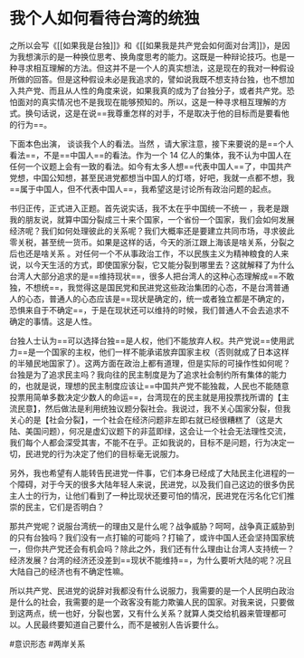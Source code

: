 # 我个人如何看待台湾的统独

之所以会写《[[如果我是台独]]》和《[[如果我是共产党会如何面对台湾]]》，是因为我想演示的是一种换位思考、换角度思考的能力。这既是一种辩论技巧。也是一种寻求相互理解的方法。但这并不是一个人的真实想法，这是现在的我对一种假设所做的回答。但是这种假设未必是我追求的，譬如说我既不想支持台独，也不想加入共产党、而且从人性的角度来说，如果我真的成为了台独分子，或者共产党。恐怕面对的真实情况也不是我现在能够预知的。所以，这是一种寻求相互理解的方式。换句话说，这是在说==我尊重怎样的对手，不是取决于他的目标而是要看他的行为==。

下面本色出演， 谈谈我个人的看法。当然 ，请大家注意，接下来要说的是==个人看法==，不是==中国人==的看法。作为一个 14 亿人的集体，我不认为中国人在任何一个议题上会有一致的看法。如今有太多人想==代表中国人==了，中国共产党想，中国公知想，甚至民进党都想当中国人的灯塔，好吧，我就一点都不想，我==属于中国人，但不代表中国人==，我希望这是讨论所有政治问题的起点。

书归正传，正式进入正题。首先说实话，我不太在乎中国统一不统一 ，我老是跟我的朋友说，就算中国分裂成三十来个国家，一个省份一个国家，我们会如何发展经济呢？我们如何处理彼此的关系呢？我们大概率还是要建立共同市场，寻求彼此零关税，甚至统一货币。如果是这样的话，今天的浙江跟上海该是啥关系，分裂之后也还是啥关系 。对任何一个不从事政治工作，不以民族主义为精神粮食的人来说，以今天生活的方式，即使国家分裂，它又能分裂到哪里去？这就解释了为什么台湾人大部分追求的是==维持现状==，很多人把台湾人的这种心态理解成==不敢独，不想统==，我觉得这是国民党和民进党这些政治集团的心态，不是台湾普通人的心态，普通人的心态应该是==现状是确定的，统一或者独立都是不确定的，恐惧来自于不确定==，于是在现状还可以维持的时候，我们普通人不会去追求不确定的事情。这是人性。

台独人士认为==可以选择台独==是人权，他们不能放弃人权。共产党说==使用武力==是一个国家的主权，他们一样不能承诺放弃国家主权（否则就成了日本这样的半殖民地国家了）。这两方面在政治上都有道理，但是实际的可操作性如何呢？台独是为了追求民主吗？我向往的民主制度是为了追求社会制约所有集体的能力的，也就是说，理想的民主制度应该让==中国共产党不能独裁，人民也不能随意投票用简单多数决定少数人的命运==，台湾现在的民主就是用投票找所谓的【主流民意】，然后做法是利用统独议题分裂社会。我说过，我不关心国家分裂，但我关心的是【社会分裂】，一个社会在经济问题非左即右就已经很糟糕了（这是大陆、美国问题），何况是虚幻议题下的非蓝即绿，这会让一个社会无法理性交流，我们每个人都会深受其害，不能不在乎。正如我说的，目标不是问题，行为决定一切，民进党的行为决定了他们的目标毫无说服力。

另外，我也希望有人能转告民进党一件事，它们本身已经成了大陆民主化进程的一个障碍，对于今天的很多大陆年轻人来说，民进党，以及我们自己这边的很多伪民主人士的行为，让他们看到了一种比现状还要可怕的情况，民进党在污名化它们推崇的民主，它们是否明白？

那共产党呢？说服台湾统一的理由又是什么呢？战争威胁？呵呵，战争真正威胁到的只有台独吗？我们没有一点打输的可能吗？打输了，或许中国人还会坚持国家统一，但你共产党还会有机会吗？除此之外，我们还有什么理由让台湾人支持统一？经济发展？台湾的经济还没差到==现状不能维持==，为什么要听大陆的呢？况且大陆自己的经济也有不确定性嘛。

所以共产党、民进党的说辞对我都没有什么说服力，我需要的是一个人民明白政治是什么的社会，我需要的是一个政客没有能力欺骗人民的国家。对我来说，只要做到这两点，统一也好，分裂也罢，又有什么关系？就算人类交给机器来管理都可以。人民最终要知道自己要什么，而不是被别人告诉要什么。

<!-- Obsidian Tags -->

#意识形态 
#两岸关系
